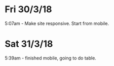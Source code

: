 # Fri  30/3/18
5:07am - Make site responsive. Start from mobile.

# Sat 31/3/18
5:39am - finished mobile, going to do table.